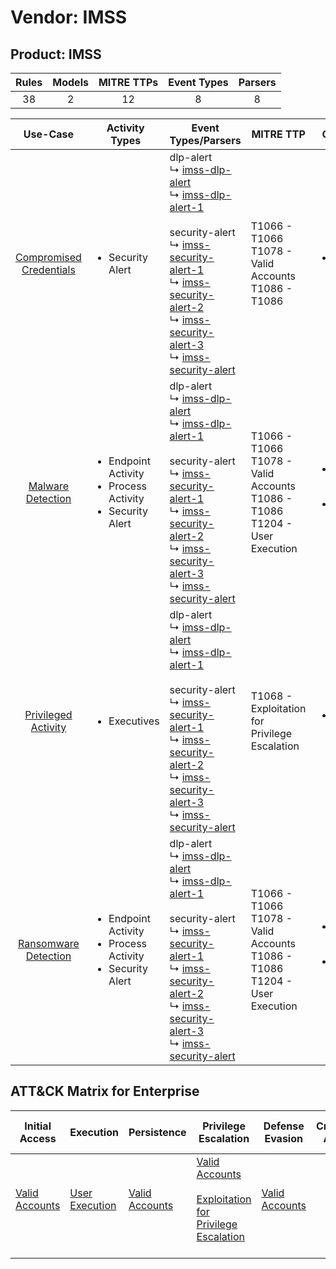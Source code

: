 Vendor: IMSS
============
Product: IMSS
-------------
| Rules | Models | MITRE TTPs | Event Types | Parsers |
|:-----:|:------:|:----------:|:-----------:|:-------:|
|  38   |   2    |     12     |      8      |    8    |

|                                 Use-Case                                  | Activity Types                                                                      | Event Types/Parsers                                                                                                                                                                                                                                                                                                                                                                                                                                                                                             | MITRE TTP                                                                              | Content                                              |
|:-------------------------------------------------------------------------:| ----------------------------------------------------------------------------------- | --------------------------------------------------------------------------------------------------------------------------------------------------------------------------------------------------------------------------------------------------------------------------------------------------------------------------------------------------------------------------------------------------------------------------------------------------------------------------------------------------------------- | -------------------------------------------------------------------------------------- | ---------------------------------------------------- |
| [Compromised Credentials](../UseCases/usecase_compromised_credentials.md) | <ul><li>Security Alert</li></ul>                                                    |  dlp-alert<br> ↳ [imss-dlp-alert](../Parsers/parserContent_imss-dlp-alert.md)<br> ↳ [imss-dlp-alert-1](../Parsers/parserContent_imss-dlp-alert-1.md)<br><br> security-alert<br> ↳ [imss-security-alert-1](../Parsers/parserContent_imss-security-alert-1.md)<br> ↳ [imss-security-alert-2](../Parsers/parserContent_imss-security-alert-2.md)<br> ↳ [imss-security-alert-3](../Parsers/parserContent_imss-security-alert-3.md)<br> ↳ [imss-security-alert](../Parsers/parserContent_imss-security-alert.md)<br> | T1066 - T1066<br>T1078 - Valid Accounts<br>T1086 - T1086<br>                           | <ul><li>17 Rules</li></ul>                           |
|       [Malware Detection](../UseCases/usecase_malware_detection.md)       | <ul><li>Endpoint Activity</li><li>Process Activity</li><li>Security Alert</li></ul> |  dlp-alert<br> ↳ [imss-dlp-alert](../Parsers/parserContent_imss-dlp-alert.md)<br> ↳ [imss-dlp-alert-1](../Parsers/parserContent_imss-dlp-alert-1.md)<br><br> security-alert<br> ↳ [imss-security-alert-1](../Parsers/parserContent_imss-security-alert-1.md)<br> ↳ [imss-security-alert-2](../Parsers/parserContent_imss-security-alert-2.md)<br> ↳ [imss-security-alert-3](../Parsers/parserContent_imss-security-alert-3.md)<br> ↳ [imss-security-alert](../Parsers/parserContent_imss-security-alert.md)<br> | T1066 - T1066<br>T1078 - Valid Accounts<br>T1086 - T1086<br>T1204 - User Execution<br> | <ul><li>10 Rules</li></ul><ul><li>1 Models</li></ul> |
|     [Privileged Activity](../UseCases/usecase_privileged_activity.md)     | <ul><li>Executives</li></ul>                                                        |  dlp-alert<br> ↳ [imss-dlp-alert](../Parsers/parserContent_imss-dlp-alert.md)<br> ↳ [imss-dlp-alert-1](../Parsers/parserContent_imss-dlp-alert-1.md)<br><br> security-alert<br> ↳ [imss-security-alert-1](../Parsers/parserContent_imss-security-alert-1.md)<br> ↳ [imss-security-alert-2](../Parsers/parserContent_imss-security-alert-2.md)<br> ↳ [imss-security-alert-3](../Parsers/parserContent_imss-security-alert-3.md)<br> ↳ [imss-security-alert](../Parsers/parserContent_imss-security-alert.md)<br> | T1068 - Exploitation for Privilege Escalation<br>                                      | <ul><li>1 Rules</li></ul>                            |
|    [Ransomware Detection](../UseCases/usecase_ransomware_detection.md)    | <ul><li>Endpoint Activity</li><li>Process Activity</li><li>Security Alert</li></ul> |  dlp-alert<br> ↳ [imss-dlp-alert](../Parsers/parserContent_imss-dlp-alert.md)<br> ↳ [imss-dlp-alert-1](../Parsers/parserContent_imss-dlp-alert-1.md)<br><br> security-alert<br> ↳ [imss-security-alert-1](../Parsers/parserContent_imss-security-alert-1.md)<br> ↳ [imss-security-alert-2](../Parsers/parserContent_imss-security-alert-2.md)<br> ↳ [imss-security-alert-3](../Parsers/parserContent_imss-security-alert-3.md)<br> ↳ [imss-security-alert](../Parsers/parserContent_imss-security-alert.md)<br> | T1066 - T1066<br>T1078 - Valid Accounts<br>T1086 - T1086<br>T1204 - User Execution<br> | <ul><li>10 Rules</li></ul><ul><li>1 Models</li></ul> |

ATT&CK Matrix for Enterprise
----------------------------
| Initial Access                                                      | Execution                                                           | Persistence                                                         | Privilege Escalation                                                                                                                                          | Defense Evasion                                                     | Credential Access | Discovery | Lateral Movement | Collection | Command and Control | Exfiltration | Impact |
| ------------------------------------------------------------------- | ------------------------------------------------------------------- | ------------------------------------------------------------------- | ------------------------------------------------------------------------------------------------------------------------------------------------------------- | ------------------------------------------------------------------- | ----------------- | --------- | ---------------- | ---------- | ------------------- | ------------ | ------ |
| [Valid Accounts](https://attack.mitre.org/techniques/T1078)<br><br> | [User Execution](https://attack.mitre.org/techniques/T1204)<br><br> | [Valid Accounts](https://attack.mitre.org/techniques/T1078)<br><br> | [Valid Accounts](https://attack.mitre.org/techniques/T1078)<br><br>[Exploitation for Privilege Escalation](https://attack.mitre.org/techniques/T1068)<br><br> | [Valid Accounts](https://attack.mitre.org/techniques/T1078)<br><br> |                   |           |                  |            |                     |              |        |